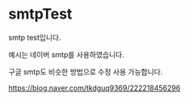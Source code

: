 # smtpTest
smtp test입니다.

예시는 네이버 smtp를 사용하였습니다.

구글 smtp도 비슷한 방법으로 수정 사용 가능합니다.


https://blog.naver.com/tkdguq9369/222218456296

